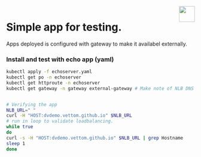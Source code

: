 <img src="https://avatars.githubusercontent.com/u/20859413?v=4" style="float:right;width:42px;height:42px;">

# Simple app for testing.
Apps deployed is configured with gateway to make it availabel externally.

### Install and test with echo app (yaml)
```bash
kubectl apply -f echoserver.yaml
kubectl get po -n echoserver 
kubectl get httproute -n echoserver 
kubectl get gateway -n gateway external-gateway # Make note of NLB DNS name


# Verifying the app
NLB_URL=" "
curl -H "HOST:dvdemo.vettom.github.io" $NLB_URL
# run in loop to validate loadbalancing.
while true
do
curl -s -H "HOST:dvdemo.vettom.github.io" $NLB_URL | grep Hostname
sleep 1
done
```
